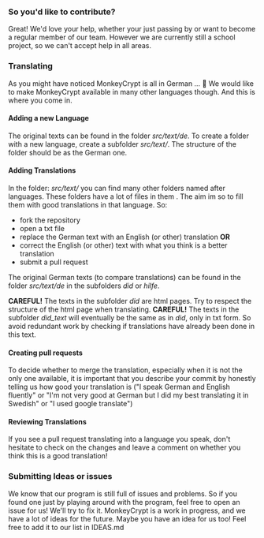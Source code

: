 ### So you'd like to contribute?
Great! We'd love your help, whether your just passing by or want to become a regular member of our team. However we are currently still a school project, so we can't accept help in all areas.
### Translating
As you might have noticed MonkeyCrypt is all in German … :beers: We would like to make MonkeyCrypt available in many other languages though. And this is where you come in.

#### Adding a new Language

The original texts can be found in the folder *src/text/de*. To create a folder with a new language, create a subfolder *src/text/<your language>*. The structure of the folder should be as the German one.
  
#### Adding Translations

In the folder:
*src/text/*
you can find many other folders named after languages. These folders have a lot of files in them . The aim im so to fill them with good translations in that language.
So:
+ fork the repository
+ open a txt file
+ replace the German text with an English (or other) translation **OR**
+ correct the English (or other) text with what you think is a better translation
+ submit a pull request

The original German texts (to compare translations) can be found in the folder *src/text/de* in the subfolders *did* or *hilfe*.

**CAREFUL!** The texts in the subfolder *did* are html pages. Try to respect the structure of the html page when translating.
**CAREFUL!** The texts in the subfolder *did_text* will eventually be the same as in *did*, only in txt form. So avoid redundant work by checking if translations have already been done in this text.

#### Creating pull requests
To decide whether to merge the translation, especially when it is not the only one available, it is important that you describe your commit by honestly telling us how good your translation is
("I speak German and English fluently" or "I'm not very good at German but I did my best translating it in Swedish" or "I used google translate")

#### Reviewing Translations
If you see a pull request translating into a language you speak, don't hesitate to check on the changes and leave a comment on whether you think this is a good translation!

### Submitting Ideas or issues
We know that our program is still full of issues and problems. So if you found one just by playing around with the program, feel free to open an issue for us! We'll try to fix it.
MonkeyCrypt is a work in progress, and we have a lot of ideas for the future. Maybe you have an idea for us too! Feel free to add it to our list in IDEAS.md
